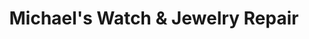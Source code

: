 ---
title: "Michael's Watch & Jewelry Repair"
url: /renton/michaels-watch-and-jewelry-repair/
shop: jewelry
---